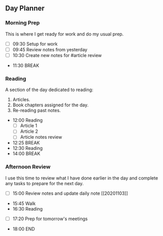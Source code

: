 ## Day Planner

### Morning Prep

This is where I get ready for work and do my usual prep.

- [ ] 09:30 Setup for work
- [ ] 09:45 Review notes from yesterday
- [ ] 10:30 Create new notes for #article review
- 11:30 BREAK

### Reading

A section of the day dedicated to reading:

1. Articles.
2. Book chapters assigned for the day.
3. Re-reading past notes.
   
- 12:00 Reading
  - [ ] Article 1
  - [ ] Article 2
  - [ ] Article notes review
- 12:25 BREAK
- 12:30 Reading
- 14:00 BREAK

### Afternoon Review

I use this time to review what I have done earlier in the day and complete any tasks to prepare for the next day.

- [ ] 15:00 Review notes and update daily note [[20201103]]
- 15:45 Walk
- 16:30 Reading
-[ ] 17:20 Prep for tomorrow's meetings
- 18:00 END